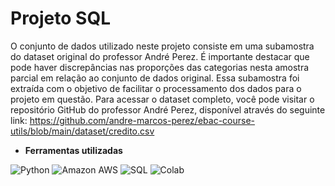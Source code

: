 # Projeto SQL

O conjunto de dados utilizado neste projeto consiste em uma subamostra do dataset original do professor André Perez. É importante destacar que pode haver discrepâncias nas proporções das categorias nesta amostra parcial em relação ao conjunto de dados original. Essa subamostra foi extraída com o objetivo de facilitar o processamento dos dados para o projeto em questão. Para acessar o dataset completo, você pode visitar o repositório GitHub do professor André Perez, disponível através do seguinte link: https://github.com/andre-marcos-perez/ebac-course-utils/blob/main/dataset/credito.csv

* **Ferramentas utilizadas**

![Python](https://img.shields.io/badge/Python-black?style=flat-square&logo=python)
 ![Amazon AWS](https://img.shields.io/badge/AWS-black?style=flat-square&logo=amazon-aws)
![SQL](https://img.shields.io/badge/-SQL-black?style=flat-square&logo=sqlite)
![Colab](https://img.shields.io/badge/Colab-orange?style=flat&logo=googlecolab&logoColor=%23F9AB00)
